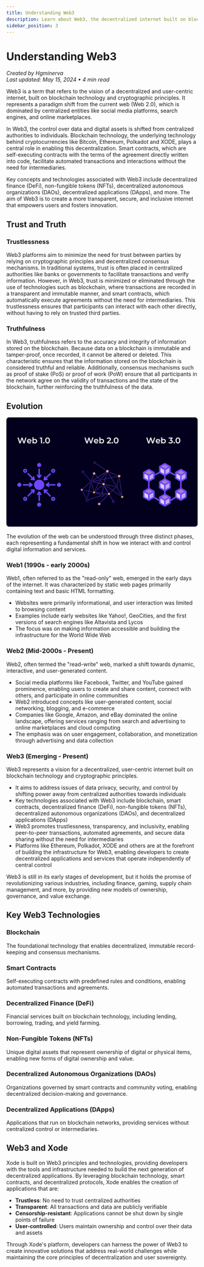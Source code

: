 ```yaml
---
title: Understanding Web3
description: Learn about Web3, the decentralized internet built on blockchain technology
sidebar_position: 3
---
```


# Understanding Web3

*Created by Hgminerva*  
*Last updated: May 15, 2024 • 4 min read*

Web3 is a term that refers to the vision of a decentralized and user-centric internet, built on blockchain technology and cryptographic principles. It represents a paradigm shift from the current web (Web 2.0), which is dominated by centralized entities like social media platforms, search engines, and online marketplaces.

In Web3, the control over data and digital assets is shifted from centralized authorities to individuals. Blockchain technology, the underlying technology behind cryptocurrencies like Bitcoin, Ethereum, Polkadot and XODE, plays a central role in enabling this decentralization. Smart contracts, which are self-executing contracts with the terms of the agreement directly written into code, facilitate automated transactions and interactions without the need for intermediaries.

Key concepts and technologies associated with Web3 include decentralized finance (DeFi), non-fungible tokens (NFTs), decentralized autonomous organizations (DAOs), decentralized applications (DApps), and more. The aim of Web3 is to create a more transparent, secure, and inclusive internet that empowers users and fosters innovation.

## Trust and Truth

### Trustlessness

Web3 platforms aim to minimize the need for trust between parties by relying on cryptographic principles and decentralized consensus mechanisms. In traditional systems, trust is often placed in centralized authorities like banks or governments to facilitate transactions and verify information. However, in Web3, trust is minimized or eliminated through the use of technologies such as blockchain, where transactions are recorded in a transparent and immutable manner, and smart contracts, which automatically execute agreements without the need for intermediaries. This trustlessness ensures that participants can interact with each other directly, without having to rely on trusted third parties.

### Truthfulness

In Web3, truthfulness refers to the accuracy and integrity of information stored on the blockchain. Because data on a blockchain is immutable and tamper-proof, once recorded, it cannot be altered or deleted. This characteristic ensures that the information stored on the blockchain is considered truthful and reliable. Additionally, consensus mechanisms such as proof of stake (PoS) or proof of work (PoW) ensure that all participants in the network agree on the validity of transactions and the state of the blockchain, further reinforcing the truthfulness of the data.

## Evolution

![Web Evolution](./img/unnamed.png)

The evolution of the web can be understood through three distinct phases, each representing a fundamental shift in how we interact with and control digital information and services.

### Web1 (1990s - early 2000s)

Web1, often referred to as the "read-only" web, emerged in the early days of the internet. It was characterized by static web pages primarily containing text and basic HTML formatting.

- Websites were primarily informational, and user interaction was limited to browsing content
- Examples include early websites like Yahoo!, GeoCities, and the first versions of search engines like Altavista and Lycos
- The focus was on making information accessible and building the infrastructure for the World Wide Web

### Web2 (Mid-2000s - Present)

Web2, often termed the "read-write" web, marked a shift towards dynamic, interactive, and user-generated content.

- Social media platforms like Facebook, Twitter, and YouTube gained prominence, enabling users to create and share content, connect with others, and participate in online communities
- Web2 introduced concepts like user-generated content, social networking, blogging, and e-commerce
- Companies like Google, Amazon, and eBay dominated the online landscape, offering services ranging from search and advertising to online marketplaces and cloud computing
- The emphasis was on user engagement, collaboration, and monetization through advertising and data collection

### Web3 (Emerging - Present)

Web3 represents a vision for a decentralized, user-centric internet built on blockchain technology and cryptographic principles.

- It aims to address issues of data privacy, security, and control by shifting power away from centralized authorities towards individuals
- Key technologies associated with Web3 include blockchain, smart contracts, decentralized finance (DeFi), non-fungible tokens (NFTs), decentralized autonomous organizations (DAOs), and decentralized applications (DApps)
- Web3 promotes trustlessness, transparency, and inclusivity, enabling peer-to-peer transactions, automated agreements, and secure data sharing without the need for intermediaries
- Platforms like Ethereum, Polkadot, XODE and others are at the forefront of building the infrastructure for Web3, enabling developers to create decentralized applications and services that operate independently of central control

Web3 is still in its early stages of development, but it holds the promise of revolutionizing various industries, including finance, gaming, supply chain management, and more, by providing new models of ownership, governance, and value exchange.

## Key Web3 Technologies

### Blockchain
The foundational technology that enables decentralized, immutable record-keeping and consensus mechanisms.

### Smart Contracts
Self-executing contracts with predefined rules and conditions, enabling automated transactions and agreements.

### Decentralized Finance (DeFi)
Financial services built on blockchain technology, including lending, borrowing, trading, and yield farming.

### Non-Fungible Tokens (NFTs)
Unique digital assets that represent ownership of digital or physical items, enabling new forms of digital ownership and value.

### Decentralized Autonomous Organizations (DAOs)
Organizations governed by smart contracts and community voting, enabling decentralized decision-making and governance.

### Decentralized Applications (DApps)
Applications that run on blockchain networks, providing services without centralized control or intermediaries.

## Web3 and Xode

Xode is built on Web3 principles and technologies, providing developers with the tools and infrastructure needed to build the next generation of decentralized applications. By leveraging blockchain technology, smart contracts, and decentralized protocols, Xode enables the creation of applications that are:

- **Trustless**: No need to trust centralized authorities
- **Transparent**: All transactions and data are publicly verifiable
- **Censorship-resistant**: Applications cannot be shut down by single points of failure
- **User-controlled**: Users maintain ownership and control over their data and assets

Through Xode's platform, developers can harness the power of Web3 to create innovative solutions that address real-world challenges while maintaining the core principles of decentralization and user sovereignty.
